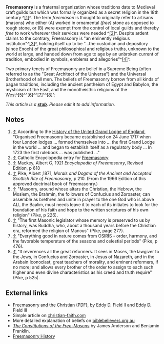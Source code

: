 **Freemasonry** is a fraternal organization whose traditions date
to Medieval craft guilds but which was formally organized as a
secret religion in the 18th century ^[[1]](#note-0)^. The term
*freemason* is thought to originally refer to artisans (masons) who
either (A) worked in ornamental *(free)* stone as opposed to rough
stone, or (B) were exempt from the control of local guilds and
thereby *free* to work wherever their services were needed
^[[2]](#note-1)^. Despite ardent claims to the contrary,
Freemasonry is "an eminently religious
institution"^[[3]](#note-2)^, holding itself up to be "...the
custodian and depository (since Enoch) of the great philosophical
and religious truths, unknown to the world at large, and handed
down from age to age by an unbroken current of tradition, embodied
in symbols, emblems and allegories"^[[4]](#note-3)^.

Two primary tenets of Freemasonry are belief in a Supreme Being
(often referred to as the "Great Architect of the Universe") and
the Universal Brotherhood of all men. The beliefs of Freemasonry
borrow from all kinds of pagan traditions, including the ancient
pantheism of Egypt and Babylon, the mysticism of the East, and the
monotheisthic religions of the
West^[[5]](#note-4)^^[[6]](#note-5)^^[[7]](#note-6)^^[[8]](#note-7)^.



*This article is a **[stub](http://www.theopedia.com/Category:Theopedia_stubs "Category:Theopedia stubs")**. Please edit it to add information.*
## Notes

1.  [↑](#ref-0) According to the
    [History of the United Grand Lodge of England](http://www.grandlodge-england.org/ugle/the-history-of-grand-lodge.htm),
    "Organised Freemasonry became established on 24 June 1717 when four
    London lodges ... formed themselves into ... the first Grand Lodge
    in the world ... and began to establish itself as a regulatory body
    ... In 1723 the first rulebook ... was published ..."
2.  [↑](#ref-1) Catholic Encyclopedia entry for
    [Freemasonry](http://www.newadvent.org/cathen/09771a.htm)
3.  [↑](#ref-2) Mackey, Albert G, 1921
    *Encyclopedia of Freemasonry*, Revised Edition, p 618
4.  [↑](#ref-3) Pike, Albert ,1871,
    *Morals and Dogma of the Ancient and Accepted Scottish Rite of Freemasonry*,
    p 210. (From the 1966 Edition of this approved doctrinal book of
    Freemasonry.)
5.  [↑](#ref-4) "Masonry, around whose altars the Christian, the
    Hebrew, the Moslem, the Brahmin, the followers of Confucius and
    Zoroaster, can assemble as brethren and unite in prayer to the one
    God who is above ALL the Baalim, must needs leave it to each of its
    initiates to look for the foundation of his faith and hope to the
    written scriptures of his own religion" (Pike, p 226).
6.  [↑](#ref-5) "The first Masonic legislator whose memory is
    preserved to us by history, was Buddha, who, about a thousand years
    before the Christian era, reformed the religion of Manous" (Pike,
    page 277).
7.  [↑](#ref-6) "Everything good in nature comes from OSIRIS -
    order, harmony, and the favorable temperature of the seasons and
    celestial periods" (Pike, p 476).
8.  [↑](#ref-7) "It reverences all the great reformers. It sees in
    Moses, the lawgiver to the Jews, in Confucius and Zoroaster, in
    Jesus of Nazareth, and in the Arabain Iconoclast, great teachers of
    morality, and eminent reformers, if no more; and allows every
    brother of the order to assign to each such higher and even divine
    characteristics as his creed and truth require" (Pike, p 525).

## External links

-   [Freemasonry and the Christian](http://www.tms.edu/tmsj/tmsj5g.pdf)
    (PDF), by Eddy D. Field II and Eddy D. Field III
-   Simple article on
    [christian-faith.com](http://www.christian-faith.com/html/page/freemasonry)
-   More detailed explanation of beliefs on
    [biblebelievers.org.au](http://www.biblebelievers.org.au/mason5.htm)
-   [*The Constitutions of the Free-Masons*](http://digitalcommons.unl.edu/libraryscience/25/)
    by James Anderson and Benjamin Franklin.
-   [Freemasonry History](http://www.freemasons-freemasonry.com/history.html)



